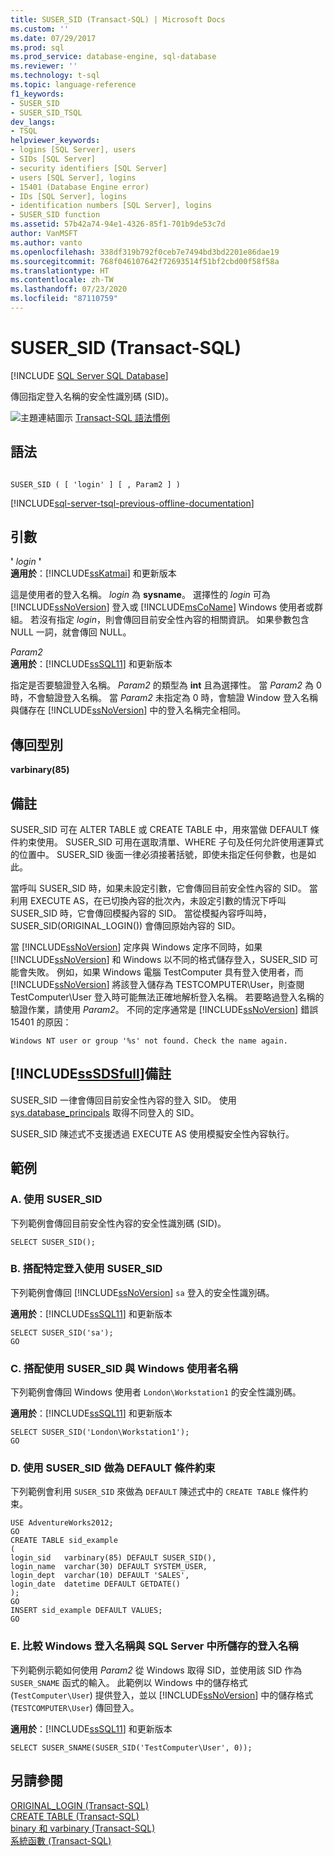```yaml
---
title: SUSER_SID (Transact-SQL) | Microsoft Docs
ms.custom: ''
ms.date: 07/29/2017
ms.prod: sql
ms.prod_service: database-engine, sql-database
ms.reviewer: ''
ms.technology: t-sql
ms.topic: language-reference
f1_keywords:
- SUSER_SID
- SUSER_SID_TSQL
dev_langs:
- TSQL
helpviewer_keywords:
- logins [SQL Server], users
- SIDs [SQL Server]
- security identifiers [SQL Server]
- users [SQL Server], logins
- 15401 (Database Engine error)
- IDs [SQL Server], logins
- identification numbers [SQL Server], logins
- SUSER_SID function
ms.assetid: 57b42a74-94e1-4326-85f1-701b9de53c7d
author: VanMSFT
ms.author: vanto
ms.openlocfilehash: 338df319b792f0ceb7e7494bd3bd2201e86dae19
ms.sourcegitcommit: 768f046107642f72693514f51bf2cbd00f58f58a
ms.translationtype: HT
ms.contentlocale: zh-TW
ms.lasthandoff: 07/23/2020
ms.locfileid: "87110759"
---
```

# <a name="suser_sid-transact-sql"></a>SUSER_SID (Transact-SQL)
[!INCLUDE [SQL Server SQL Database](../../includes/applies-to-version/sql-asdb.md)]

  傳回指定登入名稱的安全性識別碼 (SID)。  
  
 ![主題連結圖示](../../database-engine/configure-windows/media/topic-link.gif "主題連結圖示") [Transact-SQL 語法慣例](../../t-sql/language-elements/transact-sql-syntax-conventions-transact-sql.md)  
  
## <a name="syntax"></a>語法  
  
```syntaxsql
  
SUSER_SID ( [ 'login' ] [ , Param2 ] )   
```  
  
[!INCLUDE[sql-server-tsql-previous-offline-documentation](../../includes/sql-server-tsql-previous-offline-documentation.md)]

## <a name="arguments"></a>引數
 **'** *login* **'**  
**適用於**：[!INCLUDE[ssKatmai](../../includes/sskatmai-md.md)] 和更新版本
  
 這是使用者的登入名稱。 *login* 為 **sysname**。 選擇性的 *login* 可為 [!INCLUDE[ssNoVersion](../../includes/ssnoversion-md.md)] 登入或 [!INCLUDE[msCoName](../../includes/msconame-md.md)] Windows 使用者或群組。 若沒有指定 *login*，則會傳回目前安全性內容的相關資訊。 如果參數包含 NULL 一詞，就會傳回 NULL。  
  
 *Param2*  
**適用於**：[!INCLUDE[ssSQL11](../../includes/sssql11-md.md)] 和更新版本
  
 指定是否要驗證登入名稱。 *Param2* 的類型為 **int** 且為選擇性。 當 *Param2* 為 0 時，不會驗證登入名稱。 當 *Param2* 未指定為 0 時，會驗證 Window 登入名稱與儲存在 [!INCLUDE[ssNoVersion](../../includes/ssnoversion-md.md)] 中的登入名稱完全相同。  
  
## <a name="return-types"></a>傳回型別  
 **varbinary(85)**  
  
## <a name="remarks"></a>備註  
 SUSER_SID 可在 ALTER TABLE 或 CREATE TABLE 中，用來當做 DEFAULT 條件約束使用。 SUSER_SID 可用在選取清單、WHERE 子句及任何允許使用運算式的位置中。 SUSER_SID 後面一律必須接著括號，即使未指定任何參數，也是如此。  
  
 當呼叫 SUSER_SID 時，如果未設定引數，它會傳回目前安全性內容的 SID。 當利用 EXECUTE AS，在已切換內容的批次內，未設定引數的情況下呼叫 SUSER_SID 時，它會傳回模擬內容的 SID。 當從模擬內容呼叫時，SUSER_SID(ORIGINAL_LOGIN()) 會傳回原始內容的 SID。  
  
 當 [!INCLUDE[ssNoVersion](../../includes/ssnoversion-md.md)] 定序與 Windows 定序不同時，如果 [!INCLUDE[ssNoVersion](../../includes/ssnoversion-md.md)] 和 Windows 以不同的格式儲存登入，SUSER_SID 可能會失敗。 例如，如果 Windows 電腦 TestComputer 具有登入使用者，而 [!INCLUDE[ssNoVersion](../../includes/ssnoversion-md.md)] 將該登入儲存為 TESTCOMPUTER\User，則查閱 TestComputer\User 登入時可能無法正確地解析登入名稱。 若要略過登入名稱的驗證作業，請使用 *Param2*。 不同的定序通常是 [!INCLUDE[ssNoVersion](../../includes/ssnoversion-md.md)] 錯誤 15401 的原因：  
  
 `Windows NT user or group '%s' not found. Check the name again.`  
  
## <a name="sssdsfull-remarks"></a>[!INCLUDE[ssSDSfull](../../includes/sssdsfull-md.md)]備註  
 SUSER_SID 一律會傳回目前安全性內容的登入 SID。 使用 [sys.database_principals](../../relational-databases/system-catalog-views/sys-database-principals-transact-sql.md) 取得不同登入的 SID。
  
 SUSER_SID 陳述式不支援透過 EXECUTE AS 使用模擬安全性內容執行。  

## <a name="examples"></a>範例  
  
### <a name="a-using-suser_sid"></a>A. 使用 SUSER_SID  
 下列範例會傳回目前安全性內容的安全性識別碼 (SID)。  
  
```  
SELECT SUSER_SID();  
```  
  
### <a name="b-using-suser_sid-with-a-specific-login"></a>B. 搭配特定登入使用 SUSER_SID  
 下列範例會傳回 [!INCLUDE[ssNoVersion](../../includes/ssnoversion-md.md)] `sa` 登入的安全性識別碼。  
  
**適用於**：[!INCLUDE[ssSQL11](../../includes/sssql11-md.md)] 和更新版本
  
```  
SELECT SUSER_SID('sa');  
GO  
```  
  
### <a name="c-using-suser_sid-with-a-windows-user-name"></a>C. 搭配使用 SUSER_SID 與 Windows 使用者名稱  
 下列範例會傳回 Windows 使用者 `London\Workstation1` 的安全性識別碼。  
  
**適用於**：[!INCLUDE[ssSQL11](../../includes/sssql11-md.md)] 和更新版本
  
```  
SELECT SUSER_SID('London\Workstation1');  
GO  
```  
  
### <a name="d-using-suser_sid-as-a-default-constraint"></a>D. 使用 SUSER_SID 做為 DEFAULT 條件約束  
 下列範例會利用 `SUSER_SID` 來做為 `DEFAULT` 陳述式中的 `CREATE TABLE` 條件約束。  
  
```  
USE AdventureWorks2012;  
GO  
CREATE TABLE sid_example  
(  
login_sid   varbinary(85) DEFAULT SUSER_SID(),  
login_name  varchar(30) DEFAULT SYSTEM_USER,  
login_dept  varchar(10) DEFAULT 'SALES',  
login_date  datetime DEFAULT GETDATE()  
);   
GO  
INSERT sid_example DEFAULT VALUES;  
GO  
```  
  
### <a name="e-comparing-the-windows-login-name-to-the-login-name-stored-in-sql-server"></a>E. 比較 Windows 登入名稱與 SQL Server 中所儲存的登入名稱  
 下列範例示範如何使用 *Param2* 從 Windows 取得 SID，並使用該 SID 作為 `SUSER_SNAME` 函式的輸入。 此範例以 Windows 中的儲存格式 (`TestComputer\User`) 提供登入，並以 [!INCLUDE[ssNoVersion](../../includes/ssnoversion-md.md)] 中的儲存格式 (`TESTCOMPUTER\User`) 傳回登入。  
  
**適用於**：[!INCLUDE[ssSQL11](../../includes/sssql11-md.md)] 和更新版本
  
```  
SELECT SUSER_SNAME(SUSER_SID('TestComputer\User', 0));  
```  
  
## <a name="see-also"></a>另請參閱  
 [ORIGINAL_LOGIN &#40;Transact-SQL&#41;](../../t-sql/functions/original-login-transact-sql.md)   
 [CREATE TABLE &#40;Transact-SQL&#41;](../../t-sql/statements/create-table-transact-sql.md)   
 [binary 和 varbinary &#40;Transact-SQL&#41;](../../t-sql/data-types/binary-and-varbinary-transact-sql.md)   
 [系統函數 &#40;Transact-SQL&#41;](../../relational-databases/system-functions/system-functions-category-transact-sql.md)  
  
  
